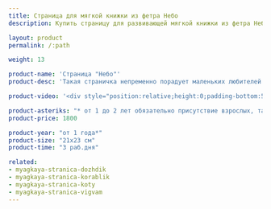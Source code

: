 ```yaml
---
title: Страница для мягкой книжки из фетра Небо
description: Купить страницу для развивающей мягкой книжки из фетра Небо в магазине KiddyTrick

layout: product
permalink: /:path

weight: 13

product-name: 'Страница "Небо"'
product-desc: 'Такая страничка непременно порадует маленьких любителей самолетов и вертолетов. Весь транспорт съемный, на липучках и его можно менять местами. Воздушный шар прячется в кармашке на молнии. Малыш может потренировать мелкую моторику, прокатив самолет между облаками. В луне живет маленький инопланетянин, а в облаках прячется супергерой. Ястреб фиксируется магнитом.'

product-video: '<div style="position:relative;height:0;padding-bottom:56.25%"><iframe src="https://www.youtube.com/embed/NCT5pryCdZg?ecver=2" width="640" height="360" frameborder="0" style="position:absolute;width:100%;height:100%;left:0" allowfullscreen></iframe></div>'

product-asteriks: "* от 1 до 2 лет обязательно присутствие взрослых, так как на страничке присутствуют  мелкие детали, которые очень старательные детки могут проглотить."
product-price: 1800

product-year: "от 1 года*"
product-size: "21х23 см"
product-time: "3 раб.дня"

related:
- myagkaya-stranica-dozhdik
- myagkaya-stranica-korablik
- myagkaya-stranica-koty
- myagkaya-stranica-vigvam
---
```

	